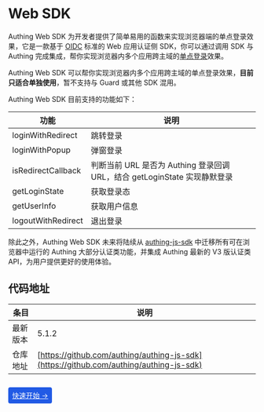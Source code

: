 # Web SDK

Authing Web SDK 为开发者提供了简单易用的函数来实现浏览器端的单点登录效果，它是一款基于 [OIDC](https://docs.authing.cn/v2/guides/federation/oidc.html) 标准的 Web 应用认证侧 SDK，你可以通过调用 SDK 与 Authing 完成集成，帮你实现浏览器内多个应用跨主域的[单点登录](https://docs.authing.cn/v2/guides/app-new/sso/)效果。

Authing Web SDK 可以帮你实现浏览器内多个应用跨主域的单点登录效果，**目前只适合单独使用**，暂不支持与 Guard 或其他 SDK 混用。

Authing Web SDK 目前支持的功能如下：

|功能|说明|
|----|----|
|loginWithRedirect|跳转登录|
|loginWithPopup|弹窗登录|
|isRedirectCallback|判断当前 URL 是否为 Authing 登录回调 URL，结合 getLoginState 实现静默登录|
|getLoginState|获取登录态|
|getUserInfo|获取用户信息|
|logoutWithRedirect|退出登录|

除此之外，Authing Web SDK 未来将陆续从 [authing-js-sdk](https://docs.authing.cn/v2/reference/sdk-for-node/authentication/) 中迁移所有可在浏览器中运行的 Authing 大部分认证类功能，并集成 Authing 最新的 V3 版认证类 API，为用户提供更好的使用体验。

## 代码地址

|条目|说明|
|-----|----|
|最新版本|5.1.2|
|仓库地址|[https://github.com/authing/authing-js-sdk](https://github.com/authing/authing-js-sdk)|

<br>

<span style="background-color: #215ae5; a:link:color:#FFF; padding:8px; border-radius: 4px;">
  <a href="./quick.html" style="color:#FFF;">快速开始 →</a>
</span>
